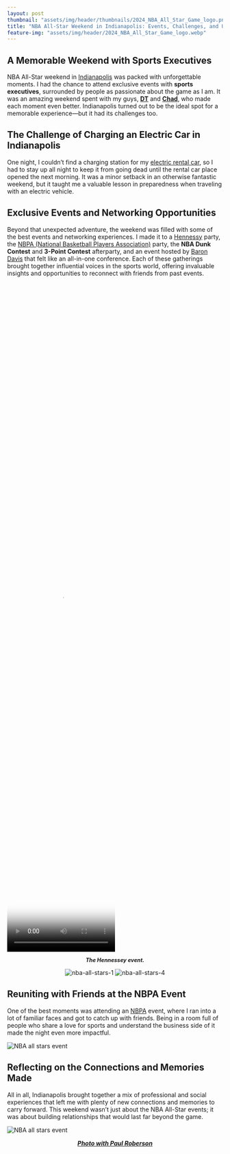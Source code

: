 ```yaml
---
layout: post
thumbnail: "assets/img/header/thumbnails/2024_NBA_All_Star_Game_logo.png"
title: "NBA All-Star Weekend in Indianapolis: Events, Challenges, and Unforgettable Connections"
feature-img: "assets/img/header/2024_NBA_All_Star_Game_logo.webp"
---
```


## A Memorable Weekend with Sports Executives
NBA All-Star weekend in [Indianapolis](https://visitindy.com/) was packed with unforgettable moments. I had the chance to attend exclusive events with **sports executives**, surrounded by people as passionate about the game as I am. It was an amazing weekend spent with my guys, **[DT](https://www.linkedin.com/in/derrickthomas32)** and **[Chad](https://www.linkedin.com/in/chad-easterling-a5419722)**, who made each moment even better. Indianapolis turned out to be the ideal spot for a memorable experience—but it had its challenges too. 

## The Challenge of Charging an Electric Car in Indianapolis
One night, I couldn’t find a charging station for my [electric rental car](https://www.hertz.com/rentacar/rental-car-deals/electric-car-rentals/), so I had to stay up all night to keep it from going dead until the rental car place opened the next morning. It was a minor setback in an otherwise fantastic weekend, but it taught me a valuable lesson in preparedness when traveling with an electric vehicle.

## Exclusive Events and Networking Opportunities
Beyond that unexpected adventure, the weekend was filled with some of the best events and networking experiences. I made it to a [Hennessy](https://www.hennessy.com/us/) party, the [NBPA (National Basketball Players Association)](https://nbpa.com/) party, the **NBA Dunk Contest** and **3-Point Contest** afterparty, and an event hosted by [Baron Davis](https://en.wikipedia.org/wiki/Baron_Davis) that felt like an all-in-one conference. Each of these gatherings brought together influential voices in the sports world, offering invaluable insights and opportunities to reconnect with friends from past events.

<video width="50%" height="40%" controls poster="{{site.baseurl}}/assets/img/blog-img/The Hennessey event-poster.webp">
  <source src="{{site.baseurl}}/assets/img/blog-img/The Hennessey event.webm" type="video/webm">
</video>
  <p style="font-style: italic; font-size: 0.9em; font-weight: bold; text-align: center;">The Hennessey event.</p>

<div class="image-gallery" style="text-align: center">
  <img class="img-2" src="{{site.baseurl}}/assets/img/blog-img/nba-all-stars-1.webp" alt="nba-all-stars-1" >
  <img class="img-2" src="{{site.baseurl}}/assets/img/blog-img/nba-all-stars-4.webp" alt="nba-all-stars-4" >
</div>

## Reuniting with Friends at the NBPA Event
One of the best moments was attending an [NBPA](https://nbpa.com/) event, where I ran into a lot of familiar faces and got to catch up with friends. Being in a room full of people who share a love for sports and understand the business side of it made the night even more impactful. 

![NBA all stars event]({{site.baseurl}}/assets/img/blog-img/nba-all-stars-2.webp)

## Reflecting on the Connections and Memories Made
All in all, Indianapolis brought together a mix of professional and social experiences that left me with plenty of new connections and memories to carry forward. This weekend wasn’t just about the NBA All-Star events; it was about building relationships that would last far beyond the game.

![NBA all stars event]({{site.baseurl}}/assets/img/blog-img/nba-all-stars-3.webp)

<div style="text-align: center">
  <p style="font-style: italic; font-weight: bold;"><a href="https://www.linkedin.com/in/paulroberson702" target="_blank">Photo with Paul Roberson</a> </p>
</div>


